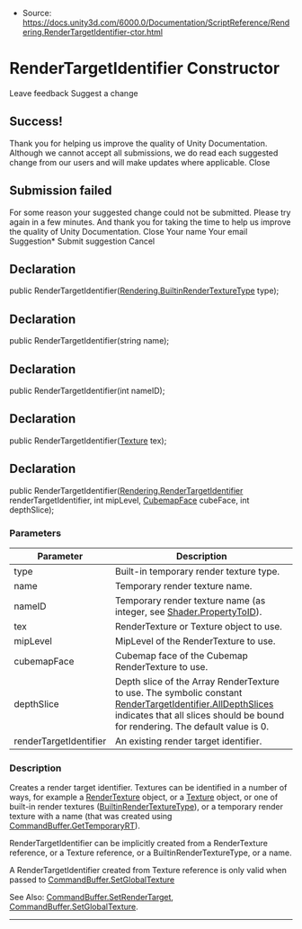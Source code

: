 * Source: https://docs.unity3d.com/6000.0/Documentation/ScriptReference/Rendering.RenderTargetIdentifier-ctor.html

# RenderTargetIdentifier Constructor
Leave feedback
Suggest a change
## Success!
Thank you for helping us improve the quality of Unity Documentation. Although we cannot accept all submissions, we do read each suggested change from our users and will make updates where applicable.
Close
## Submission failed
For some reason your suggested change could not be submitted. Please <a>try again</a> in a few minutes. And thank you for taking the time to help us improve the quality of Unity Documentation.
Close
Your name Your email Suggestion* Submit suggestion
Cancel
## Declaration
public RenderTargetIdentifier([Rendering.BuiltinRenderTextureType](https://docs.unity3d.com/6000.0/Documentation/ScriptReference/Rendering.BuiltinRenderTextureType.html) type); 
## Declaration
public RenderTargetIdentifier(string name); 
## Declaration
public RenderTargetIdentifier(int nameID); 
## Declaration
public RenderTargetIdentifier([Texture](https://docs.unity3d.com/6000.0/Documentation/ScriptReference/Texture.html) tex); 
## Declaration
public RenderTargetIdentifier([Rendering.RenderTargetIdentifier](https://docs.unity3d.com/6000.0/Documentation/ScriptReference/Rendering.RenderTargetIdentifier.html) renderTargetIdentifier, int mipLevel, [CubemapFace](https://docs.unity3d.com/6000.0/Documentation/ScriptReference/CubemapFace.html) cubeFace, int depthSlice); 
### Parameters
Parameter | Description  
---|---  
type | Built-in temporary render texture type.  
name | Temporary render texture name.  
nameID | Temporary render texture name (as integer, see [Shader.PropertyToID](https://docs.unity3d.com/6000.0/Documentation/ScriptReference/Shader.PropertyToID.html)).  
tex | RenderTexture or Texture object to use.  
mipLevel | MipLevel of the RenderTexture to use.  
cubemapFace | Cubemap face of the Cubemap RenderTexture to use.  
depthSlice | Depth slice of the Array RenderTexture to use. The symbolic constant [RenderTargetIdentifier.AllDepthSlices](https://docs.unity3d.com/6000.0/Documentation/ScriptReference/Rendering.RenderTargetIdentifier.AllDepthSlices.html) indicates that all slices should be bound for rendering. The default value is 0.  
renderTargetIdentifier | An existing render target identifier.  
### Description
Creates a render target identifier.
Textures can be identified in a number of ways, for example a [RenderTexture](https://docs.unity3d.com/6000.0/Documentation/ScriptReference/RenderTexture.html) object, or a [Texture](https://docs.unity3d.com/6000.0/Documentation/ScriptReference/Texture.html) object, or one of built-in render textures ([BuiltinRenderTextureType](https://docs.unity3d.com/6000.0/Documentation/ScriptReference/Rendering.BuiltinRenderTextureType.html)), or a temporary render texture with a name (that was created using [CommandBuffer.GetTemporaryRT](https://docs.unity3d.com/6000.0/Documentation/ScriptReference/Rendering.CommandBuffer.GetTemporaryRT.html)).  
  
RenderTargetIdentifier can be implicitly created from a RenderTexture reference, or a Texture reference, or a BuiltinRenderTextureType, or a name.  
  
A RenderTargetIdentifier created from Texture reference is only valid when passed to [CommandBuffer.SetGlobalTexture](https://docs.unity3d.com/6000.0/Documentation/ScriptReference/Rendering.CommandBuffer.SetGlobalTexture.html)  
  
See Also: [CommandBuffer.SetRenderTarget](https://docs.unity3d.com/6000.0/Documentation/ScriptReference/Rendering.CommandBuffer.SetRenderTarget.html), [CommandBuffer.SetGlobalTexture](https://docs.unity3d.com/6000.0/Documentation/ScriptReference/Rendering.CommandBuffer.SetGlobalTexture.html).
* * *
